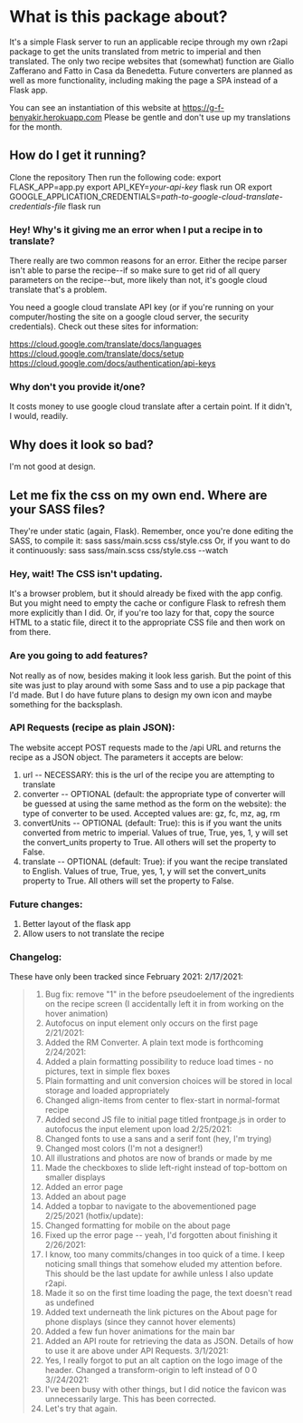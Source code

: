 # What is this package about?

It's a simple Flask server to run an applicable recipe through my own r2api package to get the units translated from metric to imperial and then translated. The only two recipe websites that (somewhat) function are Giallo Zafferano and Fatto in Casa da Benedetta. Future converters are planned as well as more functionality, including making the page a SPA instead of a Flask app.

You can see an instantiation of this website at https://g-f-benyakir.herokuapp.com 
Please be gentle and don't use up my translations for the month.

## How do I get it running?
Clone the repository
Then run the following code:
    export FLASK_APP=app.py
    export API_KEY=*your-api-key*
    flask run
OR
    export GOOGLE_APPLICATION_CREDENTIALS=*path-to-google-cloud-translate-credentials-file*
    flask run

### Hey! Why's it giving me an error when I put a recipe in to translate?
There really are two common reasons for an error. Either the recipe parser isn't able to parse the recipe--if so make sure to get rid of all query parameters on the recipe--but, more likely than not, it's google cloud translate that's a problem.

You need a google cloud translate API key (or if you're running on your computer/hosting the site on a google cloud server, the security credentials). Check out these sites for information:

https://cloud.google.com/translate/docs/languages
https://cloud.google.com/translate/docs/setup
https://cloud.google.com/docs/authentication/api-keys

### Why don't you provide it/one?
It costs money to use google cloud translate after a certain point. If it didn't, I would, readily.

## Why does it look so bad?
I'm not good at design.

## Let me fix the css on my own end. Where are your SASS files?
They're under static (again, Flask). Remember, once you're done editing the SASS, to compile it:
    sass sass/main.scss css/style.css
Or, if you want to do it continuously:
    sass sass/main.scss css/style.css --watch

### Hey, wait! The CSS isn't updating.
It's a browser problem, but it should already be fixed with the app config. But you might need to empty the cache or configure Flask to refresh them more explicitly than I did. Or, if you're too lazy for that, copy the source HTML to a static file, direct it to the appropriate CSS file and then work on from there.

### Are you going to add features?
Not really as of now, besides making it look less garish. But the point of this site was just to play around with some Sass and to use a pip package that I'd made. But I do have future plans to design my own icon and maybe something for the backsplash.

### API Requests (recipe as plain JSON):
The website accept POST requests made to the /api URL and returns the recipe as a JSON object. The parameters it accepts are below:
1. url -- NECESSARY: this is the url of the recipe you are attempting to translate
2. converter -- OPTIONAL (default: the appropriate type of converter will be guessed at using the same method as the form on the website): the type of converter to be used. Accepted values are: gz, fc, mz, ag, rm
3. convertUnits -- OPTIONAL (default: True): this is if you want the units converted from metric to imperial. Values of true, True, yes, 1, y will set the convert_units property to True. All others will set the property to False.
4. translate -- OPTIONAL (default: True): if you want the recipe translated to English. Values of true, True, yes, 1, y will set the convert_units property to True. All others will set the property to False.

### Future changes:
1. Better layout of the flask app
2. Allow users to not translate the recipe

### Changelog:
These have only been tracked since February 2021:
2/17/2021:
> 1. Bug fix: remove "1" in the before pseudoelement of the ingredients on the recipe screen (I accidentally left it in from working on the hover animation)
> 2. Autofocus on input element only occurs on the first page
2/21/2021:
> 1. Added the RM Converter. A plain text mode is forthcoming
2/24/2021:
> 1. Added a plain formatting possibility to reduce load times - no pictures, text in simple flex boxes
> 2. Plain formatting and unit conversion choices will be stored in local storage and loaded appropriately
> 3. Changed align-items from center to flex-start in normal-format recipe
> 4. Added second JS file to initial page titled frontpage.js in order to autofocus the input element upon load
2/25/2021:
> 1. Changed fonts to use a sans and a serif font (hey, I'm trying)
> 2. Changed most colors (I'm not a designer!)
> 3. All illustrations and photos are now of brands or made by me
> 4. Made the checkboxes to slide left-right instead of top-bottom on smaller displays
> 5. Added an error page
> 6. Added an about page
> 7. Added a topbar to navigate to the abovementioned page
2/25/2021 (hotfix/update):
> 1. Changed formatting for mobile on the about page
> 2. Fixed up the error page -- yeah, I'd forgotten about finishing it
2/26/2021:
> 1. I know, too many commits/changes in too quick of a time. I keep noticing small things that somehow eluded my attention before. This should be the last update for awhile unless I also update r2api.
> 2. Made it so on the first time loading the page, the text doesn't read as undefined
> 3. Added text underneath the link pictures on the About page for phone displays (since they cannot hover elements)
> 4. Added a few fun hover animations for the main bar
> 5. Added an API route for retrieving the data as JSON. Details of how to use it are above under API Requests.
3/1/2021:
> 1. Yes, I really forgot to put an alt caption on the logo image of the header. Changed a transform-origin to left instead of 0 0
3//24/2021:
> 1. I've been busy with other things, but I did notice the favicon was unnecessarily large. This has been corrected.
> 2. Let's try that again.